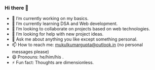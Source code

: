 ### Hi there 👋 

- 🔭 I’m currently working on my basics.
- 🌱 I’m currently learning DSA and Web development.
- 👯 I’m looking to collaborate on projects based on web technologies.
- 🤔 I’m looking for help with new project ideas.
- 💬 Ask me about anything you like except something personal.
- 📫 How to reach me: mukulkumargupta@outlook.in (no personal messages please)
- 😄 Pronouns: he/him/his .
- ⚡ Fun fact: Thoughts are dimensionless.

<!--
**codemukul/codemukul** is a ✨ _special_ ✨ repository because its `README.md` (this file) appears on your GitHub profile.

Here are some ideas to get you started:

- 🔭 I’m currently working on my basics.
- 🌱 I’m currently learning DSA and Web development.
- 👯 I’m looking to collaborate on projects based on web technologies.
- 🤔 I’m looking for help with new project ideas.
- 💬 Ask me about anything you like except something personal.
- 📫 How to reach me: mukulkumargupta@outlook.in (no personal messages please)
- 😄 Pronouns: he/him/his .
- ⚡ Fun fact: Thoughts are dimensionless.
-->
